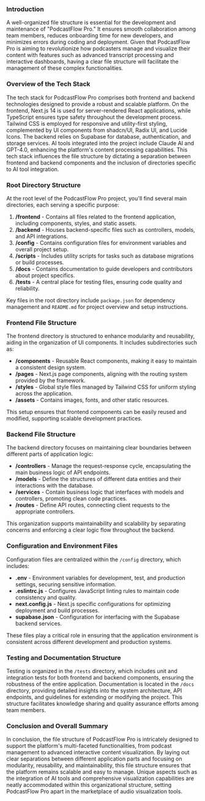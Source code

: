 ### Introduction

A well-organized file structure is essential for the development and maintenance of "PodcastFlow Pro." It ensures smooth collaboration among team members, reduces onboarding time for new developers, and minimizes errors during coding and deployment. Given that PodcastFlow Pro is aiming to revolutionize how podcasters manage and visualize their content with features such as advanced transcript processing and interactive dashboards, having a clear file structure will facilitate the management of these complex functionalities.

### Overview of the Tech Stack

The tech stack for PodcastFlow Pro comprises both frontend and backend technologies designed to provide a robust and scalable platform. On the frontend, Next.js 14 is used for server-rendered React applications, while TypeScript ensures type safety throughout the development process. Tailwind CSS is employed for responsive and utility-first styling, complemented by UI components from shadcn/UI, Radix UI, and Lucide Icons. The backend relies on Supabase for database, authentication, and storage services. AI tools integrated into the project include Claude AI and GPT-4.0, enhancing the platform's content processing capabilities. This tech stack influences the file structure by dictating a separation between frontend and backend components and the inclusion of directories specific to AI tool integration.

### Root Directory Structure

At the root level of the PodcastFlow Pro project, you'll find several main directories, each serving a specific purpose:

1.  **/frontend** - Contains all files related to the frontend application, including components, styles, and static assets.
2.  **/backend** - Houses backend-specific files such as controllers, models, and API integrations.
3.  **/config** - Contains configuration files for environment variables and overall project setup.
4.  **/scripts** - Includes utility scripts for tasks such as database migrations or build processes.
5.  **/docs** - Contains documentation to guide developers and contributors about project specifics.
6.  **/tests** - A central place for testing files, ensuring code quality and reliability.

Key files in the root directory include `package.json` for dependency management and `README.md` for project overview and setup instructions.

### Frontend File Structure

The frontend directory is structured to enhance modularity and reusability, aiding in the organization of UI components. It includes subdirectories such as:

*   **/components** - Reusable React components, making it easy to maintain a consistent design system.
*   **/pages** - Next.js page components, aligning with the routing system provided by the framework.
*   **/styles** - Global style files managed by Tailwind CSS for uniform styling across the application.
*   **/assets** - Contains images, fonts, and other static resources.

This setup ensures that frontend components can be easily reused and modified, supporting scalable development practices.

### Backend File Structure

The backend directory focuses on maintaining clear boundaries between different parts of application logic:

*   **/controllers** - Manage the request-response cycle, encapsulating the main business logic of API endpoints.
*   **/models** - Define the structures of different data entities and their interactions with the database.
*   **/services** - Contain business logic that interfaces with models and controllers, promoting clean code practices.
*   **/routes** - Define API routes, connecting client requests to the appropriate controllers.

This organization supports maintainability and scalability by separating concerns and enforcing a clear logic flow throughout the backend.

### Configuration and Environment Files

Configuration files are centralized within the `/config` directory, which includes:

*   **.env** - Environment variables for development, test, and production settings, securing sensitive information.
*   **.eslintrc.js** - Configures JavaScript linting rules to maintain code consistency and quality.
*   **next.config.js** - Next.js specific configurations for optimizing deployment and build processes.
*   **supabase.json** - Configuration for interfacing with the Supabase backend services.

These files play a critical role in ensuring that the application environment is consistent across different development and production systems.

### Testing and Documentation Structure

Testing is organized in the `/tests` directory, which includes unit and integration tests for both frontend and backend components, ensuring the robustness of the entire application. Documentation is located in the `/docs` directory, providing detailed insights into the system architecture, API endpoints, and guidelines for extending or modifying the project. This structure facilitates knowledge sharing and quality assurance efforts among team members.

### Conclusion and Overall Summary

In conclusion, the file structure of PodcastFlow Pro is intricately designed to support the platform's multi-faceted functionalities, from podcast management to advanced interactive content visualization. By laying out clear separations between different application parts and focusing on modularity, reusability, and maintainability, this file structure ensures that the platform remains scalable and easy to manage. Unique aspects such as the integration of AI tools and comprehensive visualization capabilities are neatly accommodated within this organizational structure, setting PodcastFlow Pro apart in the marketplace of audio visualization tools.
